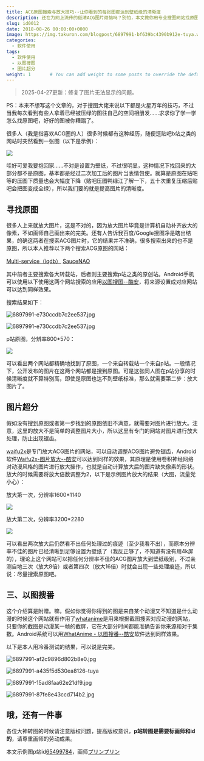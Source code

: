 ```yaml
---
title: ACG原图搜索与放大技巧--让你看到的每张图都达到壁纸级的清晰度
description: 还在为网上流传的低清ACG图片烦恼吗？别怕，本文教你用专业搜图网站找原图，再用新技术放大提升清晰度。更有以图搜番小技巧，让你的图库不再模糊！
slug: id0012
date: 2018-08-26 00:00:00+0000
image: https://img.takuron.com/blogpost/6897991-bf639bc4390b912e-tuya.webp
categories:
  - 软件使用
tags:
  - 软件使用
  - 以图搜图
  - 图片超分
weight: 1       # You can add weight to some posts to override the default sorting (date descending)
---
```


> 2025-04-27更新：修复了图片无法显示的问题。

PS：本来不想写这个文章的，对于搜图大佬来说以下都是火星万年的技巧，不过当我每次看到有些人拿着已经被压绿的图往自己的空间相册发......求求你了学一学怎么找原图吧，好好的图被你糟蹋了。

很多人（我是指喜欢ACG圈的人）很多时候都有这种经历，随便逛贴吧b站之类的网站时突然看到一张图（以下是示例）：

![](https://img.takuron.com/blogpost/6897991-04bf80a652ee7581-tuya.webp)

哇好可爱我要抱回家......不对是设置为壁纸，不过很明显，这种情况下找回来的大部分都不是原图，基本都是经过二次加工后的图片当表情包使。就算是原图在贴吧等的压图下质量也会大幅度下降（贴吧压图鸭绿江了解一下，五十次重复压缩后贴吧会把图变成全绿），所以我们要的就是提高图片的清晰度。

## 寻找原图

很多人上来就放大图片，这是不对的，因为放大图片毕竟是计算机自动补齐放大的像素，不如画师自己画出来的完美。还有人告诉我百度/Google搜图净是瞎出结果，的确这两者在搜索ACG图片时，它的结果并不准确，很多搜索出来的也不是原图，所以本人推荐以下两个搜索ACG原图的网站：

[Multi-service（iqdb）](http://www.iqdb.org/) [SauceNAO](https://saucenao.com/)

其中前者主要搜索各大转载站，后者则主要搜索p站之类的原创站。Android手机可以使用以下使用这两个网站搜索的应用[以图搜图--酷安](https://www.coolapk.com/apk/rikka.searchbyimage)，将来源设置成对应网站可以达到同样效果。

搜索结果如下：

![6897991-e730ccdb7c2ee537.jpg](https://img.takuron.com/blogpost/6897991-e730ccdb7c2ee537-tuya.webp)

![6897991-e730ccdb7c2ee537.jpg](https://img.takuron.com/blogpost/6897991-a435f5d530ea8126-tuya.webp)

p站原图，分辨率800*570：

![](https://img.takuron.com/blogpost/6897991-75ae2f6d6ac2b38c-tuya.webp)

可以看出两个网站都精确地找到了原图，一个来自转载站一个来自p站。一般情况下，公开发布的图片在这两个网站都是搜到原图。可是这张同人图在p站分享的时候清晰度就不算特别高，即使是原图也达不到壁纸标准，那么就需要第二步：放大图片了。

## 图片超分

假如没有搜到原图或者第一步找到的原图依旧不满意，就需要对图片进行放大。注意，这里的放大不是简单的调整图片大小，所以这里有专门的网站对图片进行放大处理，防止出现锯齿。

[waifu2x](http://waifu2x.udp.jp/)是专门放大ACG图片的网站，可以自动调整ACG图片避免锯齿，Android软件[Waifu2x-图片放大--酷安](https://www.coolapk.com/apk/com.tsukiseele.waifu2x)可以达到同样的效果，其原理是使用卷积神经网络对动漫风格的图片进行放大操作，也就是自动计算放大后的图片缺失像素的形状。放大的时候需要将放大倍数调整为2，以下是示例图片放大的结果（大图，流量党小心）：

放大第一次，分辨率1600*1140

![](https://img.takuron.com/blogpost/6897991-86837075e7707a6b-tuya.webp)

放大第二次，分辨率3200*2280

![](https://img.takuron.com/blogpost/6897991-bf639bc4390b912e-tuya.webp)

可以看出两次放大后仍然看不出任何处理过的痕迹（至少我看不出），而原本分辨率不佳的图片已经清晰到足够设置为壁纸了（我反正够了，不知道有没有用4k屏的），理论上这个网站可以把任何分辨率不佳的ACG图片放大到壁纸级别，不过亲测自地三次（放大8倍）或者第四次（放大16倍）时就会出现一些处理痕迹，所以说：尽量搜索原图吧。

## 三、以图搜番

这个介绍算是附赠。嘛，假如你觉得你得到的图是来自某个动漫又不知道是什么动漫的时候这个网站就有作用了[whatanime](https://whatanime.ga)是用来根据截图搜索对应动漫的网站，只要你的截图是动漫某一帧的截屏，它在大部分时间都能准确告诉你来源和对于集数。Android系统可以用[WhatAnime - 以图搜番--酷安](https://takuron.top/go?url=https://www.coolapk.com/apk/pw.janyo.whatanime)软件达到同样效果。

以下是本人用冷番测试的结果，可以说是完美。

![6897991-af2c9896d802b8e0.jpg](https://img.takuron.com/blogpost/6897991-af2c9896d802b8e0-tuya.webp)

![6897991-a435f5d530ea8126-tuya](https://img.takuron.com/blogpost/6897991-a435f5d530ea8126-tuya.webp)

![6897991-15ad8faa62e21df9.jpg](https://img.takuron.com/blogpost/6897991-15ad8faa62e21df9-tuya.webp)

![6897991-87fe8e43ccd714b2.jpg](https://img.takuron.com/blogpost/6897991-87fe8e43ccd714b2-tuya.webp)

## 哦，还有一件事

各位大神转图的时候请注意版权问题，提高版权意识，**p站转图是需要标画师和id的**，请尊重画师的劳动成果。

本文示例图p站id[65499784](https://www.pixiv.net/member_illust.php?mode=medium&illust_id=65499784)，画师[プリンプリン](https://www.pixiv.net/member.php?id=4179)

